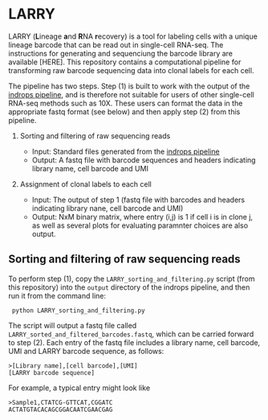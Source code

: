 # LARRY

LARRY (**L**ineage **a**nd **R**NA **r**ecovery) is a tool for labeling cells with a unique lineage barcode that can be read out in single-cell RNA-seq. The instructions for generating and sequenciung the barcode library are available [HERE]. This repository contains a computational pipeline for transforming raw barcode sequencing data into clonal labels for each cell. 

The pipeline has two steps. Step (1) is built to work with the output of the [indrops pipeline](https://github.com/indrops/indrops), and is therefore not suitable for users of other single-cell RNA-seq methods such as 10X. These users can format the data in the appropriate fastq format (see below) and then apply step (2) from this pipeline. 

1. Sorting and filtering of raw sequencing reads
    * Input: Standard files generated from the [indrops pipeline](https://github.com/indrops/indrops)
    * Output: A fastq file with barcode sequences and headers indicating library name, cell barcode and UMI 

2. Assignment of clonal labels to each cell
    * Input: The output of step 1 (fastq file with barcodes and headers indicating library nane, cell barcode and UMI)
    * Output: NxM binary matrix, where entry (i,j) is 1 if cell i is in clone j, as well as several plots for evaluating paramnter choices are also output. 


## Sorting and filtering of raw sequencing reads

To perform step (1), copy the ```LARRY_sorting_and_filtering.py``` script (from this repository) into the ```output``` directory of the indrops pipeline, and then run it from the command line:

``` python LARRY_sorting_and_filtering.py```

The script will output a fastq file called ```LARRY_sorted_and_filtered_barcodes.fastq```, which can be carried forward to step (2). Each entry of the fastq file includes a library name, cell barcode, UMI and LARRY barcode sequence, as follows:

```
>[Library name],[cell barcode],[UMI]
[LARRY barcode sequence]
```

For example, a typical entry might look like

```
>Sample1,CTATCG-GTTCAT,CGGATC
ACTATGTACACAGCGGACAATCGAACGAG
```


